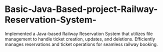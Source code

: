 # Basic-Java-Based-project-Railway-Reservation-System-
Implemented a Java-based Railway Reservation System that utilizes file management to handle ticket creation, updates, and deletions. Efficiently manages reservations and ticket operations for seamless railway booking.
